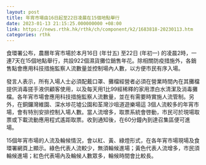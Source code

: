 ```yaml
---
layout: post
title: 年宵市場由16日起至22日凌晨在15個地點舉行
date: 2023-01-13 21:15:25.000000000 +08:00
link: https://news.rthk.hk/rthk/ch/component/k2/1683818-20230113.htm
categories: rthk
---
```


食環署公布，農曆年宵市場於本月16日 (年廿五) 至22日 (年初一) 的凌晨2時，一連7天在15個地點舉行，共設922個濕貨攤位銷售年花。除相關防疫措施外，各銷售點會應用科技措施監察人流數量並控制場內人數，以方便市民有序入場。

發言人表示，所有入場人士必須配戴口罩、攤檔經營者必須在營業時間內在其攤檔提供消毒搓手液供顧客使用，以及每天用1比99經稀釋的家用漂白水清潔及消毒攤檔。各年宵市場會應用科技措施監察人流數量，並在有需要時實施人流管制。另外，在銅鑼灣維園、深水埗花墟公園和荃灣沙咀道遊樂場這 3個人流較多的年宵市場，會有特別安排控制入場人數。當人流增多，取票系統會啓動，市民可於現場取票或下載流動應用程式遙距取票。收到通知後，在60分鐘內到達召集區便可進場。

15個年宵市場的人流及輪候情況，會以紅、黃、綠燈形式，在各年宵市場現場及食環署網頁上顯示。綠色代表人流較少，無須輪候進場；黃色代表人流增多，市民須輪候進場；紅色代表場內及輪候人數眾多，輪候時間會比較長。
